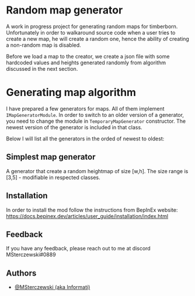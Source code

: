 
# Random map generator

A work in progress project for generating random maps for timberborn.
Unfortunately in order to walkaround source code when a user tries to create a new map, he will create a random one, hence the ability of creating a non-random map is disabled.

Before we load a map to the creator, we create a json file with some hardcoded values and heights generated randomly from algorithm discussed in the next section.
# Generating map algorithm
I have prepared a few generators for maps. All of them implement `IMapGeneratorModule`. In order to switch to an older version of a generator, you need to change the module in `TemporaryMapGenerator` constructor. 
The newest version of the generator is included in that class. 

Below I will list all the generators in the orded of newest to oldest:
## Simplest map generator
A generator that create a random heightmap of size [w,h]. The size range is [3,5] - modifiable in respected classes.
## Installation
In order to install the mod follow the instructions from BepInEx website:
https://docs.bepinex.dev/articles/user_guide/installation/index.html
    
## Feedback

If you have any feedback, please reach out to me at discord MSterczewski#0889

  
## Authors

- [@MSterczewski (aka Informati)](https://github.com/MSterczewski)

  